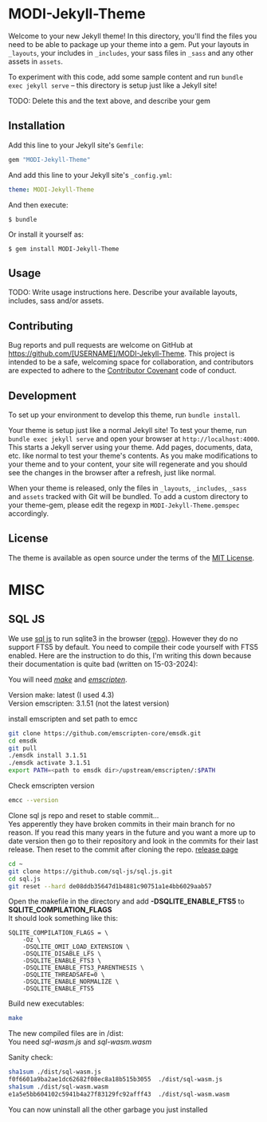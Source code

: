 # MODI-Jekyll-Theme

Welcome to your new Jekyll theme! In this directory, you'll find the files you need to be able to package up your theme into a gem. Put your layouts in `_layouts`, your includes in `_includes`, your sass files in `_sass` and any other assets in `assets`.

To experiment with this code, add some sample content and run `bundle exec jekyll serve` – this directory is setup just like a Jekyll site!

TODO: Delete this and the text above, and describe your gem

## Installation

Add this line to your Jekyll site's `Gemfile`:

```ruby
gem "MODI-Jekyll-Theme"
```

And add this line to your Jekyll site's `_config.yml`:

```yaml
theme: MODI-Jekyll-Theme
```

And then execute:

    $ bundle

Or install it yourself as:

    $ gem install MODI-Jekyll-Theme

## Usage

TODO: Write usage instructions here. Describe your available layouts, includes, sass and/or assets.

## Contributing

Bug reports and pull requests are welcome on GitHub at https://github.com/[USERNAME]/MODI-Jekyll-Theme. This project is intended to be a safe, welcoming space for collaboration, and contributors are expected to adhere to the [Contributor Covenant](https://www.contributor-covenant.org/) code of conduct.

## Development

To set up your environment to develop this theme, run `bundle install`.

Your theme is setup just like a normal Jekyll site! To test your theme, run `bundle exec jekyll serve` and open your browser at `http://localhost:4000`. This starts a Jekyll server using your theme. Add pages, documents, data, etc. like normal to test your theme's contents. As you make modifications to your theme and to your content, your site will regenerate and you should see the changes in the browser after a refresh, just like normal.

When your theme is released, only the files in `_layouts`, `_includes`, `_sass` and `assets` tracked with Git will be bundled.
To add a custom directory to your theme-gem, please edit the regexp in `MODI-Jekyll-Theme.gemspec` accordingly.

## License

The theme is available as open source under the terms of the [MIT License](https://opensource.org/licenses/MIT).

# MISC

## SQL JS
We use [sql js](https://sql.js.org/#/) to run sqlite3 in the browser ([repo](https://github.com/sql-js/sql.js)). However they do no support FTS5 by default. You need to compile their code yourself with FTS5 enabled.
Here are the instruction to do this, I'm writing this down because their documentation is quite bad (written on 15-03-2024):

You will need [*make*](https://en.wikipedia.org/wiki/Make_(software)) and [*emscripten*](https://emscripten.org/docs/getting_started/downloads.html).

Version make: latest (I used 4.3)\
Version emscripten: 3.1.51 (not the latest version)

install emscripten and set path to emcc
```bash
git clone https://github.com/emscripten-core/emsdk.git
cd emsdk
git pull
./emsdk install 3.1.51
./emsdk activate 3.1.51
export PATH=<path to emsdk dir>/upstream/emscripten/:$PATH
```

Check emscripten version
```bash
emcc --version
```
Clone sql js repo and reset to stable commit...\
Yes apperently they have broken commits in their main branch for no reason.
If you read this many years in the future and you want a more up to date version
then go to their repository and look in the commits for their last release.
Then reset to the commit after cloning the repo. [release page](https://github.com/sql-js/sql.js/releases)
```bash
cd ~
git clone https://github.com/sql-js/sql.js.git
cd sql.js
git reset --hard de08ddb35647d1b4881c90751a1e4bb6029aab57
```

Open the makefile in the directory and add **-DSQLITE_ENABLE_FTS5** to **SQLITE_COMPILATION_FLAGS**\
It should look something like this:

```
SQLITE_COMPILATION_FLAGS = \
	-Oz \
	-DSQLITE_OMIT_LOAD_EXTENSION \
	-DSQLITE_DISABLE_LFS \
	-DSQLITE_ENABLE_FTS3 \
	-DSQLITE_ENABLE_FTS3_PARENTHESIS \
	-DSQLITE_THREADSAFE=0 \
	-DSQLITE_ENABLE_NORMALIZE \
	-DSQLITE_ENABLE_FTS5
```
Build new executables:
```bash
make
```
The new compiled files are in /dist:\
You need *sql-wasm.js* and *sql-wasm.wasm*

Sanity check:
```bash
sha1sum ./dist/sql-wasm.js
f0f6601a9ba2ae1dc62682f08ec8a18b515b3055  ./dist/sql-wasm.js
sha1sum ./dist/sql-wasm.wasm
e1a5e5bb604102c5941b4a27f83129fc92afff43  ./dist/sql-wasm.wasm
```

You can now uninstall all the other garbage you just installed

